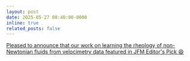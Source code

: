 ```yaml
---
layout: post
date: 2025-05-27 08:40:00-0000
inline: true
related_posts: false
---
```


<a href="https://view.updates.cambridge.org/?qs=8c9e196804045a3d7d5432cf0a2eeedc42dcfd2744130f7cd6176c2f80566f1e5d6c1438bc82d4b583a221b81b0b914670a60cccc1e8388f92578ec2e55295c69aaec62970982d96474ac50ad645ac9a"> Pleased to announce that our work on learning the rheology of non-Newtonian fluids from velocimetry data featured in JFM Editor's Pick :smile:</a>